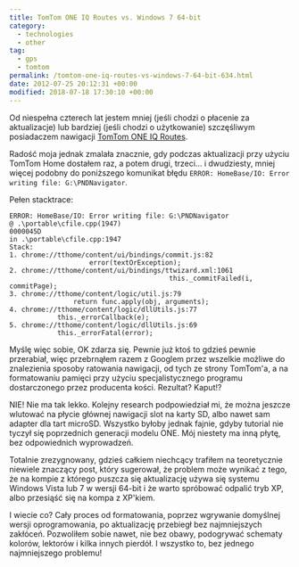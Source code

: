 ```yaml
---
title: TomTom ONE IQ Routes vs. Windows 7 64-bit
category:
  - technologies
  - other
tag:
  - gps
  - tomtom
permalink: /tomtom-one-iq-routes-vs-windows-7-64-bit-634.html
date: 2012-07-25 20:12:31 +00:00
modified: 2018-07-18 17:30:10 +00:00
---
```



Od niespełna czterech lat jestem mniej (jeśli chodzi o płacenie za aktualizacje) lub bardziej (jeśli chodzi o użytkowanie) szczęśliwym posiadaczem nawigacji [TomTom ONE IQ Routes](http://www.pcworld.pl/testy/opis/GPS00033-TomTom_ONE_IQ_Routes_Edition_42.html).

Radość moja jednak zmalała znacznie, gdy podczas aktualizacji przy użyciu TomTom Home dostałem raz, a potem drugi, trzeci... i dwudziesty, mniej więcej podobny do poniższego komunikat błędu `ERROR: HomeBase/IO: Error writing file: G:\PNDNavigator`.

<!--more-->

Pełen stacktrace:
```plaintext
ERROR: HomeBase/IO: Error writing file: G:\PNDNavigator
@ .\portable\cfile.cpp(1947)
0000045D
in .\portable\cfile.cpp:1947
Stack:
1. chrome://tthome/content/ui/bindings/commit.js:82
                    error(textOrException);
2. chrome://tthome/content/ui/bindings/ttwizard.xml:1061
                                        this._commitFailed(i, commitPage);
3. chrome://tthome/content/logic/util.js:79
                return func.apply(obj, arguments);
4. chrome://tthome/content/logic/dllUtils.js:77
            this._errorCallback(e);
5. chrome://tthome/content/logic/dllUtils.js:69
            this._errorFatal(error);
```

Myślę więc sobie, OK zdarza się. Pewnie już ktoś to gdzieś pewnie przerabiał, więc przebrnąłem razem z Googlem przez wszelkie możliwe do znalezienia sposoby ratowania nawigacji, od tych ze strony TomTom'a, a na formatowaniu pamięci przy użyciu specjalistycznego programu dostarczonego przez producenta kości. Rezultat? Kaput!?

NIE! Nie ma tak lekko. Kolejny research podpowiedział mi, że można jeszcze wlutować na płycie głównej nawigacji slot na karty SD, albo nawet sam adapter dla tart microSD. Wszystko byłoby jednak fajnie, gdyby tutorial nie tyczył się poprzednich generacji modelu ONE. Mój niestety ma inną płytę, bez odpowiednich wyprowadzeń.

Totalnie zrezygnowany, gdzieś całkiem niechcący trafiłem na teoretycznie niewiele znaczący post, który sugerował, że problem może wynikać z tego, że na kompie z którego puszcza się aktualizację używa się systemu Windows Vista lub 7 w wersji 64-bit i że warto spróbować odpalić tryb XP, albo przesiąść się na kompa z XP'kiem.

I wiecie co? Cały proces od formatowania, poprzez wgrywanie domyślnej wersji oprogramowania, po aktualizację przebiegł bez najmniejszych zakłóceń. Pozwoliłem sobie nawet, nie bez obawy, podogrywać schematy kolorów, lektorów i kilka innych pierdół. I wszystko to, bez jednego najmniejszego problemu!
